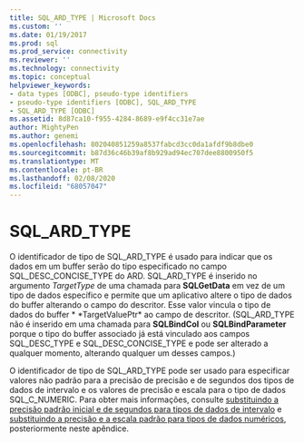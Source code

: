 ```yaml
---
title: SQL_ARD_TYPE | Microsoft Docs
ms.custom: ''
ms.date: 01/19/2017
ms.prod: sql
ms.prod_service: connectivity
ms.reviewer: ''
ms.technology: connectivity
ms.topic: conceptual
helpviewer_keywords:
- data types [ODBC], pseudo-type identifiers
- pseudo-type identifiers [ODBC], SQL_ARD_TYPE
- SQL_ARD_TYPE [ODBC]
ms.assetid: 8d87ca10-f955-4284-8689-e9f4cc31e7ae
author: MightyPen
ms.author: genemi
ms.openlocfilehash: 802040851259a8537fabcd3cc0da1afdf9b8dbe0
ms.sourcegitcommit: b87d36c46b39af8b929ad94ec707dee8800950f5
ms.translationtype: MT
ms.contentlocale: pt-BR
ms.lasthandoff: 02/08/2020
ms.locfileid: "68057047"
---
```

# <a name="sql_ard_type"></a>SQL_ARD_TYPE
O identificador de tipo de SQL_ARD_TYPE é usado para indicar que os dados em um buffer serão do tipo especificado no campo SQL_DESC_CONCISE_TYPE do ARD. SQL_ARD_TYPE é inserido no argumento *TargetType* de uma chamada para **SQLGetData** em vez de um tipo de dados específico e permite que um aplicativo altere o tipo de dados do buffer alterando o campo do descritor. Esse valor vincula o tipo de dados do buffer * \*TargetValuePtr* ao campo de descritor. (SQL_ARD_TYPE não é inserido em uma chamada para **SQLBindCol** ou **SQLBindParameter** porque o tipo do buffer associado já está vinculado aos campos SQL_DESC_TYPE e SQL_DESC_CONCISE_TYPE e pode ser alterado a qualquer momento, alterando qualquer um desses campos.)  
  
 O identificador de tipo de SQL_ARD_TYPE pode ser usado para especificar valores não padrão para a precisão de precisão e de segundos dos tipos de dados de intervalo e os valores de precisão e escala para o tipo de dados SQL_C_NUMERIC. Para obter mais informações, consulte [substituindo a precisão padrão inicial e de segundos para tipos de dados de intervalo](../../../odbc/reference/appendixes/overriding-default-leading-and-seconds-precision-for-interval-data-types.md) e [substituindo a precisão e a escala padrão para tipos de dados numéricos](../../../odbc/reference/appendixes/overriding-default-precision-and-scale-for-numeric-data-types.md), posteriormente neste apêndice.
